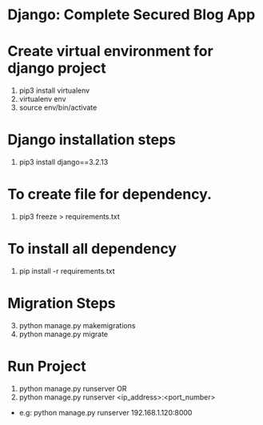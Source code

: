 # Django: Complete Secured Blog App

# Create virtual environment for django project
1) pip3 install virtualenv
2) virtualenv env
3) source env/bin/activate

# Django installation steps
1) pip3 install django==3.2.13

# To create file for dependency.
1) pip3 freeze > requirements.txt

# To install all dependency
1) pip install -r requirements.txt

# Migration Steps
3) python manage.py makemigrations
4) python manage.py migrate

# Run Project
1) python manage.py runserver
OR 
2) python manage.py runserver <ip_address>:<port_number>
  - e.g: python manage.py runserver 192.168.1.120:8000   
